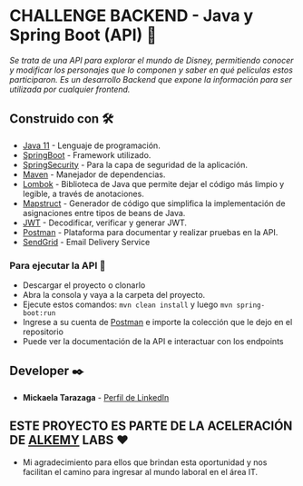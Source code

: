 # CHALLENGE BACKEND - Java y Spring Boot (API) 🚀

_Se trata de una API para explorar el mundo de Disney, permitiendo conocer y modificar los
personajes que lo componen y saber en qué películas estos participaron.
Es un desarrollo Backend que expone la información para ser utilizada por cualquier frontend._

## Construido con 🛠️
* [Java 11](https://www.java.com/) - Lenguaje de programación.
* [SpringBoot](https://spring.io/projects/spring-boot) - Framework utilizado.
* [SpringSecurity](https://spring.io/projects/spring-security) - Para la capa de seguridad de la aplicación.
* [Maven](https://maven.apache.org/) - Manejador de dependencias.
* [Lombok](https://projectlombok.org/) - Biblioteca de Java que permite dejar el código más limpio y legible, a través de anotaciones.
* [Mapstruct](https://mapstruct.org/) - Generador de código que simplifica la implementación de asignaciones entre tipos de beans de Java.
* [JWT](https://jwt.io/) - Decodificar, verificar y generar JWT.
* [Postman](https://www.postman.com/) - Plataforma para documentar y realizar pruebas en la API.
* [SendGrid](https://sendgrid.com/) - Email Delivery Service

### Para ejecutar la API 🔧
* Descargar el proyecto o clonarlo
* Abra la consola y vaya a la carpeta del proyecto.
* Ejecute estos comandos: ``` mvn clean install ```  y luego ``` mvn spring-boot:run ``` 
* Ingrese a su cuenta de [Postman](https://web.postman.co/) e importe la colección que le dejo en el repositorio
* Puede ver la documentación de la API e interactuar con los endpoints

## Developer ✒️

* **Mickaela Tarazaga** - [Perfil de LinkedIn](https://www.linkedin.com/in/mickaelatarazaga/)

## ESTE PROYECTO ES PARTE DE LA ACELERACIÓN DE [ALKEMY](https://www.alkemy.org/) LABS ❤️

* Mi agradecimiento para ellos que brindan esta oportunidad y nos facilitan el camino para ingresar al mundo laboral en el área IT.




